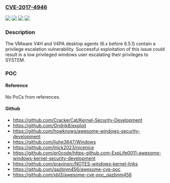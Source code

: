 ### [CVE-2017-4946](https://cve.mitre.org/cgi-bin/cvename.cgi?name=CVE-2017-4946)
![](https://img.shields.io/static/v1?label=Product&message=vRealize%20Operations%20for%20Horizon%20(V4H)&color=blue)
![](https://img.shields.io/static/v1?label=Product&message=vRealize%20Operations%20for%20Published%20Applications%20(V4PA)&color=blue)
![](https://img.shields.io/static/v1?label=Version&message=n%2Fa&color=blue)
![](https://img.shields.io/static/v1?label=Vulnerability&message=Privilege%20escalation%20vulnerability&color=brighgreen)

### Description

The VMware V4H and V4PA desktop agents (6.x before 6.5.1) contain a privilege escalation vulnerability. Successful exploitation of this issue could result in a low privileged windows user escalating their privileges to SYSTEM.

### POC

#### Reference
No PoCs from references.

#### Github
- https://github.com/CrackerCat/Kernel-Security-Development
- https://github.com/Ondrik8/exploit
- https://github.com/howknows/awesome-windows-security-development
- https://github.com/liuhe3647/Windows
- https://github.com/lnick2023/nicenice
- https://github.com/pr0code/https-github.com-ExpLife0011-awesome-windows-kernel-security-development
- https://github.com/pravinsrc/NOTES-windows-kernel-links
- https://github.com/qazbnm456/awesome-cve-poc
- https://github.com/xbl3/awesome-cve-poc_qazbnm456

